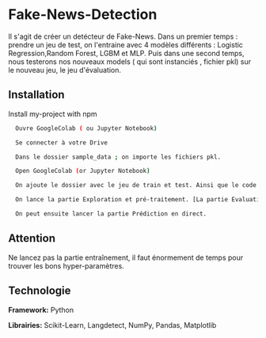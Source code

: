 # Fake-News-Detection

Il s'agit de créer un detécteur de Fake-News.
Dans un premier temps : prendre un jeu de test, on l'entraine avec 4 modèles différents :
Logistic Regression,Random Forest, LGBM et MLP.
Puis dans une second temps, nous testerons nos nouveaux models ( qui sont instanciés , fichier pkl) sur le nouveau jeu, le jeu d'évaluation. 


## Installation

Install my-project with npm

```bash
  Ouvre GoogleColab ( ou Jupyter Notebook)
```
```bash
  Se connecter à votre Drive
```
```bash
  Dans le dossier sample_data ; on importe les fichiers pkl.
```
```bash
  Open GoogleColab (or Jupyter Notebook)
```
```bash
  On ajoute le dossier avec le jeu de train et test. Ainsi que le code Python.
```
```bash
  On lance la partie Exploration et pré-traitement. [La partie Evaluation a déjà été lancée]
```
```bash
  On peut ensuite lancer la partie Prédiction en direct.
```


## Attention

Ne lancez pas la partie entraînement, il faut énormement de temps pour trouver les bons hyper-paramètres. 


## Technologie

**Framework:** Python

**Librairies:** Scikit-Learn, Langdetect, NumPy, Pandas, Matplotlib





